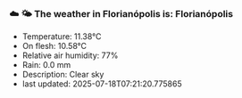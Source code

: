### ☁️ 🌤️  The weather in Florianópolis is: Florianópolis

- Temperature: 11.38°C
- On flesh: 10.58°C
- Relative air humidity: 77%
- Rain: 0.0 mm
- Description: Clear sky
- last updated: 2025-07-18T07:21:20.775865
